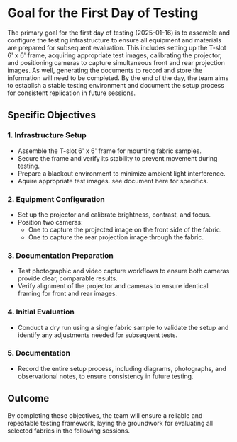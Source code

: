 # Goal for the First Day of Testing

The primary goal for the first day of testing (2025-01-16) is to assemble and configure the testing infrastructure to ensure all equipment and materials are prepared for subsequent evaluation. This includes setting up the T-slot 6' x 6' frame, acquiring appropriate test images, calibrating the projector, and positioning cameras to capture simultaneous front and rear projection images. As well, generating the documents to record and store the information will need to be completed. By the end of the day, the team aims to establish a stable testing environment and document the setup process for consistent replication in future sessions.

## Specific Objectives

### 1. Infrastructure Setup
- Assemble the T-slot 6' x 6' frame for mounting fabric samples.
- Secure the frame and verify its stability to prevent movement during testing.
- Prepare a blackout environment to minimize ambient light interference.
- Aquire appropriate test images. see document here for specifics. 

### 2. Equipment Configuration
- Set up the projector and calibrate brightness, contrast, and focus.
- Position two cameras:
  - One to capture the projected image on the front side of the fabric.
  - One to capture the rear projection image through the fabric.

### 3. Documentation Preparation
- Test photographic and video capture workflows to ensure both cameras provide clear, comparable results.
- Verify alignment of the projector and cameras to ensure identical framing for front and rear images.

### 4. Initial Evaluation
- Conduct a dry run using a single fabric sample to validate the setup and identify any adjustments needed for subsequent tests.

### 5. Documentation
- Record the entire setup process, including diagrams, photographs, and observational notes, to ensure consistency in future testing.

## Outcome
By completing these objectives, the team will ensure a reliable and repeatable testing framework, laying the groundwork for evaluating all selected fabrics in the following sessions.
